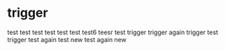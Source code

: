 # trigger
test
test
test
test
test
test
test6
teesr
test
trigger
trigger again
trigger test
trigger test again
test new
test again new
